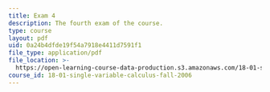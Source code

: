 ```yaml
---
title: Exam 4
description: The fourth exam of the course.
type: course
layout: pdf
uid: 0a24b4dfde19f54a7918e4411d7591f1
file_type: application/pdf
file_location: >-
  https://open-learning-course-data-production.s3.amazonaws.com/18-01-single-variable-calculus-fall-2006/0a24b4dfde19f54a7918e4411d7591f1_exam4.pdf
course_id: 18-01-single-variable-calculus-fall-2006
---
```

